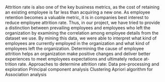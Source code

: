 Attrition rate is also one of the key business metrics, as the cost of retaining an existing employee is far less than acquiring a new one. As employee retention becomes a valuable metric, it is in companies best interest to reduce employee attrition rate. Thus, in our project, we have tried to provide a distinction between prevailing employees and employees who left the organization by examining the correlation among employee details from the dataset we use. 
By mining this data, we were able to interpret what kind of employees are currently employed in the organization and what kind of employees left the organization. Determining the cause of employee attrition helps an organization make positive changes and deliver better experiences to meet employees expectations and ultimately reduce at-
trition rate.
Approaches to determine attrition rate:
Data pre-processing and exploration
Principal component analysis
Clustering
Apriori algorithm for Association analysis
